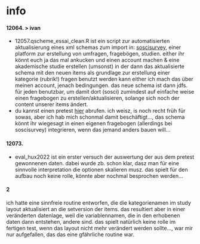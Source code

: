 # info
#### 12064. > ivan
- 12057.qscheme_essai_clean.R ist ein script zur automatisierten aktualisierung eines xml schemas zum import in: [soscisurvey](https://soscisurvey.de), einer platform zur erstellung von umfragen, fragebögen, studien. either ihr könnt euch ja das mal ankucken und einen account machen & eine akademische studie erstellen (umsonst) in der dann das aktualisierte schema mit den neuen items als grundlage zur erstellung einer kategorie (rubrik!) fragen benutzt werden kann either ich mach das über meinen account, jenach bedingungen. das neue schema ist dann jdfs. für jeden benutzbar, um damit dort (sosci) zumindest auf einfache weise einen fragebogen zu erstellen/aktualisieren, solange sich noch der content unserer items ändert.
- du kannst einen pretest [hier](https://www.soscisurvey.de/hux2022/?act=4ALCb2to15QLAFjCofKqQ5PF) abrufen. ich weisz, is noch recht früh für sowas, aber ich hab mich schonmal damit beschäftigt..., das schema könnt ihr wiegesagt in einen eigenen fragebogen (allerdings bei soscisurvey) integrieren, wenn das jemand anders bauen will...
#### 12073.
- eval_hux2022 ist ein erster versuch der auswertung der aus dem pretest gewonnenen daten. dabei wurde zb. schon klar, dasz man für eine sinnvolle interpretation die optionen skalieren musz. das spielt für den aufbau noch keine rolle, könnte aber nochmal besprochen werden...
#### 2
ich hatte eine sinnfreie routine entworfen, die die kategorienamen im study layout aktualisiert an die setversion der items. das resultiert aber in einer veränderten datenlage, weil die variablennamen, die in den erhobenen daten dann entstehen, andere sind. das spielt natürlich keine rolle im fertigen test, wenn das layout nicht mehr verändert werden sollte..., war mir nur aufgefallen, das das eine gfährliche routine war.